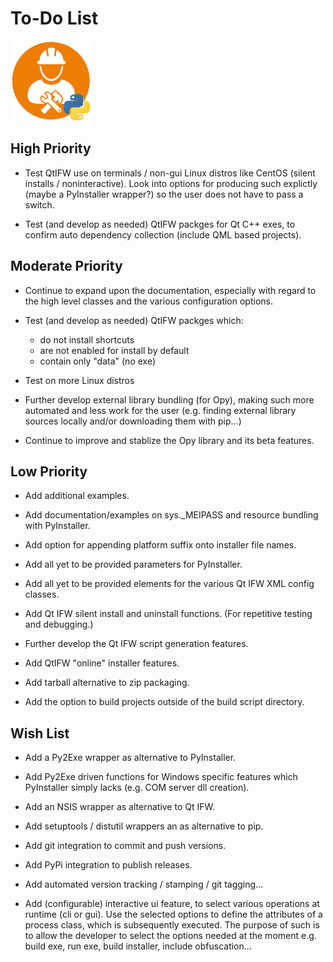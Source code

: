 # To-Do List 
![distbuilder logo](https://raw.githubusercontent.com/BuvinJT/distbuilder/master/docs/img/distbuilder128.png)
 
## High Priority

* Test QtIFW use on terminals / non-gui Linux distros like CentOS 
(silent installs / noninteractive). Look into options for producing such 
explictly (maybe a PyInstaller wrapper?) so the user does not have to pass a 
switch. 

* Test (and develop as needed) QtIFW packges for Qt C++ exes, 
to confirm auto dependency collection (include QML based projects).

## Moderate Priority

* Continue to expand upon the documentation, especially with
regard to the high level classes and the various configuration options.

* Test (and develop as needed) QtIFW packges which: 
	* do not install shortcuts
	* are not enabled for install by default
	* contain only "data" (no exe)

* Test on more Linux distros

* Further develop external library bundling (for Opy), making such 
more automated and less work for the user (e.g. finding external library 
sources locally and/or downloading them with pip...)
			
* Continue to improve and stablize the Opy library and its beta features.

## Low Priority

* Add additional examples.

* Add documentation/examples on sys._MEIPASS and resource bundling 
with PyInstaller. 

* Add option for appending platform suffix onto installer file names. 

* Add all yet to be provided parameters for PyInstaller.  

* Add all yet to be provided elements for the various Qt IFW 
XML config classes.  

* Add Qt IFW silent install and uninstall functions. 
(For repetitive testing and debugging.)  

* Further develop the Qt IFW script generation features. 

* Add QtIFW "online" installer features.

* Add tarball alternative to zip packaging.

* Add the option to build projects outside of the build script directory.  

## Wish List		

* Add a Py2Exe wrapper as alternative to PyInstaller.

* Add Py2Exe driven functions for Windows specific features 
which PyInstaller simply lacks (e.g. COM server dll creation).

* Add an NSIS wrapper as alternative to Qt IFW.

* Add setuptools / distutil wrappers an as alternative to pip.  

* Add git integration to commit and push versions.

* Add PyPi integration to publish releases.

* Add automated version tracking / stamping / git tagging...
  
* Add (configurable) interactive ui feature, to select various 
operations at runtime (cli or gui).  Use the selected options
to define the attributes of a process class, which is subsequently
executed.  The purpose of such is to allow the developer to
select the options needed at the moment e.g. build exe, run exe, 
build installer, include obfuscation...
